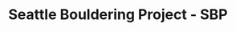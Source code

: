 ---
title: "Seattle Bouldering Project - SBP"
url: /seattle/seattle-bouldering-project-sbp/
shop: outdoor
---